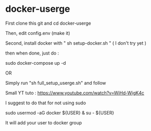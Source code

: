 # docker-userge

First clone this git and cd docker-userge

Then, edit config.env (make it)

Second, install docker with " sh setup-docker.sh " ( I don't try yet )

then when done, just do : 

sudo docker-compose up -d


OR 

Simply run "sh full_setup_userge.sh"
and follow

Small YT tuto : https://www.youtube.com/watch?v=WiHd-WigK4c

I suggest to do that for not using sudo

sudo usermod -aG docker ${USER} & su - ${USER}

It will add your user to docker group
